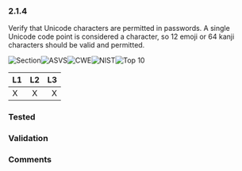### 2.1.4 
Verify that Unicode characters are permitted in passwords. A single Unicode code point is considered a character, so 12 emoji or 64 kanji characters should be valid and permitted.

![Section](https://img.shields.io/badge/V2-green.svg)![ASVS](https://img.shields.io/badge/ASVS-2.1.4-blue.svg)![CWE](https://img.shields.io/badge/CWE--red.svg)![NIST](https://img.shields.io/badge/NIST-5.1.1.2-important.svg)![Top 10](https://img.shields.io/badge/--lightgray.svg)

| L1| L2| L3|
| --|:--:|-:|
| X | X | X |

### Tested

### Validation

### Comments

        